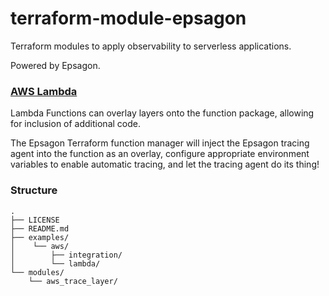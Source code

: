 # terraform-module-epsagon

Terraform modules to apply observability to serverless applications.

Powered by Epsagon.




### [AWS Lambda](https://github.com/ronnathaniel/terraform-module-epsagon/tree/main/modules/aws_trace_layer)

Lambda Functions can overlay layers onto the function package, allowing for inclusion of additional code. 

The Epsagon Terraform function manager will inject the Epsagon tracing agent into the function as an overlay, 
configure appropriate environment variables to enable automatic tracing, and let the tracing agent
do its thing!


### Structure

    .
    ├── LICENSE
    ├── README.md
    ├── examples/
    │    └── aws/
    │        ├── integration/
    │        └── lambda/
    └── modules/
        └── aws_trace_layer/

